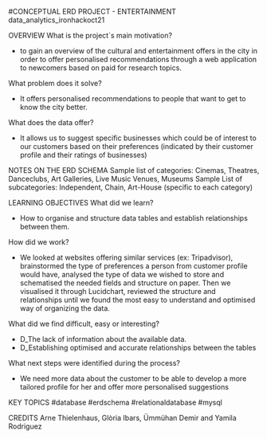 #CONCEPTUAL ERD PROJECT - ENTERTAINMENT
data_analytics_ironhackoct21

OVERVIEW
What is the project´s main motivation?
- to gain an overview of the cultural and entertainment offers in the city in order to offer personalised recommendations through a web application to newcomers based on paid for research topics.

What problem does it solve?
-  It offers personalised recommendations to people that want to get to know the city better. 

What does the data offer?
- It allows us to suggest specific businesses which could be of interest to our customers based on their preferences (indicated by their customer profile and their ratings of businesses)


NOTES ON THE ERD SCHEMA 
Sample list of categories: Cinemas, Theatres, Danceclubs, Art Galleries, Live Music Venues, Museums
Sample List of subcategories: Independent, Chain, Art-House (specific to each category)


LEARNING OBJECTIVES 
What did we learn?
- How to organise and structure data tables and establish relationships between them.

How did we work?
- We looked at websites offering similar services (ex: Tripadvisor), brainstormed the type of preferences a person from customer profile would have, analysed the type of data we wished to store and schematised the needed fields and structure on paper. Then we visualised it through Lucidchart, reviewed the structure and relationships until we found the most easy to understand and optimised way of organizing the data. 

What did we find difficult, easy or interesting?
- D_The lack of information about the available data.
- D_Establishing optimised and accurate relationships between the tables

What next steps were identified during the process?
- We need more data about the customer to be able to develop a more tailored profile for her and offer more personalised suggestions 


KEY TOPICS
#database #erdschema #relationaldatabase #mysql


CREDITS
Arne Thielenhaus, Glòria Ibars, Ümmühan Demir and Yamila Rodriguez 
